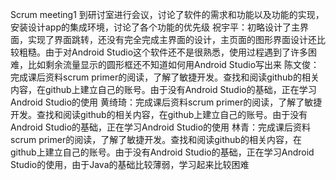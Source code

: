 Scrum meeting1
到研讨室进行会议，讨论了软件的需求和功能以及功能的实现，安装设计app的集成环境，讨论了各个功能的优先级
祝宇平：初略设计了主界面，实现了界面跳转，还没有完全完成主界面的设计，主页面的图形界面设计还比较粗糙。由于对Android Studio这个软件还不是很熟悉，使用过程遇到了许多困难，比如剩余流量显示的圆形框还不知道如何用Android Studio写出来
陈文俊：完成课后资料scrum primer的阅读，了解了敏捷开发。查找和阅读github的相关内容，在github上建立自己的账号。由于没有Android Studio的基础，正在学习Android Studio的使用 
黄绮琦：完成课后资料scrum primer的阅读，了解了敏捷开发。查找和阅读github的相关内容，在github上建立自己的账号。由于没有Android Studio的基础，正在学习Android Studio的使用
林青：完成课后资料scrum primer的阅读，了解了敏捷开发。查找和阅读github的相关内容，在github上建立自己的账号。由于没有Android Studio的基础，正在学习Android Studio的使用，由于Java的基础比较薄弱，学习起来比较困难
